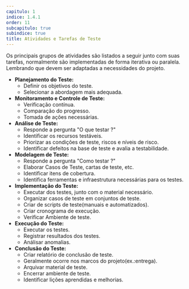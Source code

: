```yaml
---
capitulo: 1
indice: 1.4.1
order: 11
subcapitulo: true
subindice: true
title: Atividades e Tarefas de Teste
---
```


<p>Os principais grupos de atividades são listados a seguir junto com suas tarefas, normalmente são implementadas de forma iterativa ou paralela. Lembrando que devem ser adaptadas a necessidades do projeto.</p>

<ul>
    <li>
        <b>Planejamento do Teste:</b>
        <ul>
            <li>Definir os objetivos do teste.</li> 
            <li>Selecionar a abordagem mais adequada.</li> 
        </ul>
    </li>
    <li>
        <b>Monitoramento e Controle de Teste:</b>
        <ul>
            <li>Verificação contínua.</li>
            <li>Comparação do progresso.</li>
            <li>Tomada de ações necessárias.</li>
        </ul>
    </li>
    <li>
        <b>Análise de Teste:</b>
        <ul>
            <li>Responde a pergunta "O que testar ?"</li>
            <li>Identificar os recursos testáveis.</li>
            <li>Priorizar as condições de teste, riscos e níveis de risco.</li>
            <li>Identificar defeitos na base de teste e avalia a testabilidade.</li>
        </ul>
    </li>
    <li>
        <b>Modelagem de Teste:</b>
        <ul>
            <li>Responde a pergunta "Como testar ?"</li>
            <li>Elaborar Casos de Teste, cartas de teste, etc.</li>
            <li>Identificar itens de cobertura.</li>
            <li>Identifica ferramentas e infraestrutura necessárias para os testes.</li>    
        </ul>
    </li>
    <li>
        <b>Implementação do Teste:</b>
        <ul>
            <li>Executar dos testes, junto com o material necessário.</li>
            <li>Organizar casos de teste em conjuntos de teste.</li>
            <li>Criar de scripts de teste(manuais e automatizados).</li>
            <li>Criar cronograma de execução.</li>
            <li>Verificar Ambiente de teste.</li>
        </ul>
    </li>
    <li>
        <b>Execução do Teste:</b>
        <ul>
            <li>Executar os testes.</li>
            <li>Registrar resultados dos testes.</li>
            <li>Análisar anomalias.</li>
        </ul>
    </li>
    <li>
        <b>Conclusão do Teste:</b>
        <ul>
            <li>Criar relatório de conclusão de teste.</li>
            <li>Geralmente ocorre nos marcos do projeto(ex.:entrega).</li>
            <li>Arquivar material de teste.</li>
            <li>Encerrar ambiente de teste.</li>
            <li>Identificar lições aprendidas e melhorias.</li>
        </ul>
    </li>
<ul>
